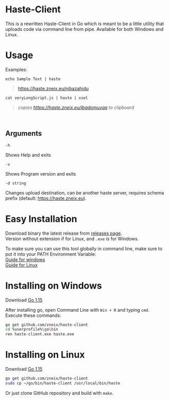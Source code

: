 # Haste-Client

This is a rewritten Haste-Client in Go which is meant to be a little utility that uploads code via command line from pipe.
Available for both Windows and Linux.


# Usage

Examples:

`echo Sample Text | haste`  
> https://haste.zneix.eu/nibazahidu

`cat veryLongScript.js | haste | xsel`
> *copies https://haste.zneix.eu/ibadomuvaq to clipboard*

<br>

## Arguments

`-h`

Shows Help and exits

`-v`

Shows Program version and exits

`-d string`

Changes upload destination, can be another haste server, requires schema prefix (default: https://haste.zneix.eu).  

# Easy Installation

Download binary the latest release from [releases page](https://github.com/zneix/haste-client/releases/tag/1.0).  
Version without extension if for Linux, and `.exe` is for Windows.  

To make sure you can use this tool globally in command line, make sure to put it into your PATH Environment Variable:  
[Guide for windows](https://helpdeskgeek.com/windows-10/add-windows-path-environment-variable/)  
[Guide for Linux](https://helpdeskgeek.com/windows-10/add-windows-path-environment-variable/)


# Installing on Windows

Download [Go 1.15](https://golang.org/doc/install?download=go1.15.windows-amd64.msi)

After installing go, open Command Line with `Win + R` and typing `cmd`.  
Execute these commands:
```bash
go get github.com/zneix/haste-client
cd %userprofile%\go\bin
ren haste-client.exe haste.exe
```


# Installing on Linux

Download [Go 1.15](https://golang.org/doc/install?download=go1.15.linux-amd64.tar.gz)

```bash
go get github.com/zneix/haste-client
sudo cp ~/go/bin/haste-client /usr/local/bin/haste
```

Or just clone GitHub repository and build with `make`.